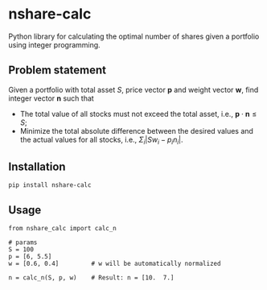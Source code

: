 # nshare-calc
Python library for calculating the optimal number of shares given a portfolio using integer programming.

## Problem statement

Given a portfolio with total asset $S$, price vector $\mathbf p$ and weight vector $\mathbf w$, find integer vector $\mathbf n$ such that

* The total value of all stocks must not exceed the total asset, i.e., $\mathbf p \cdot \mathbf n \leq S$;
* Minimize the total absolute difference between the desired values and the actual values for all stocks, i.e., $\Sigma_i |S w_i - p_i n_i|$.

## Installation

```
pip install nshare-calc
```

## Usage

```
from nshare_calc import calc_n

# params
S = 100
p = [6, 5.5]
w = [0.6, 0.4]         # w will be automatically normalized

n = calc_n(S, p, w)    # Result: n = [10.  7.]
```
